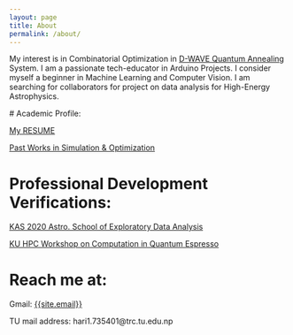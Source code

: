 ```yaml
---
layout: page
title: About
permalink: /about/
---
```

<p>
My interest is in Combinatorial Optimization in  <a href="https://www.dwavesys.com/" target="_blank">D-WAVE Quantum Annealing</a> System. I am a passionate tech-educator in Arduino Projects. I consider myself a beginner in Machine Learning and Computer Vision. I am searching for collaborators for project on data analysis for High-Energy Astrophysics. 
</p>
# Academic Profile:
<p> 
  <a href="https://hariramkrishna.github.io/CV_HRKG.pdf" target="_blank">My RESUME</a>
 </p>
 <p> 
  <a href="https://hariramkrishna.github.io/UGwork.pdf" target="_blank">Past Works in Simulation & Optimization</a>
 </p>
 

# Professional Development Verifications:
<p> 
  <a href="https://hariramkrishna.github.io/KAS.pdf" target="_blank">KAS 2020 Astro. School of Exploratory Data Analysis</a>
 </p>
 <p> 
  <a href="https://hariramkrishna.github.io/HPC.pdf" target="_blank">KU HPC Workshop on Computation in Quantum Espresso </a>
 </p>

# Reach me at:
Gmail: <a href="mailto:{{site.email}}?Subject=From Blog Site:">{{site.email}}</a>
<p>
TU mail address: hari1.735401@trc.tu.edu.np
  </p>
